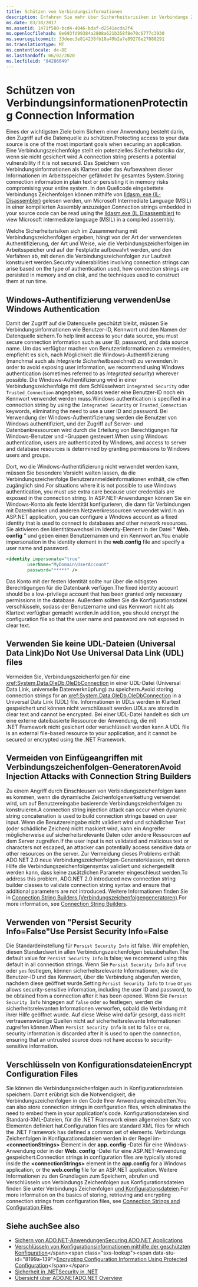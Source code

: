 ```yaml
---
title: Schützen von Verbindungsinformationen
description: Erfahren Sie mehr über Sicherheitsrisiken in Verbindungs Zeichenfolgen, die auftreten können, wenn Verbindungs Zeichenfolgen erstellt und beibehalten werden und Authentifizierungstyp.
ms.date: 03/30/2017
ms.assetid: 1471f580-bcd4-4046-bdaf-d2541ecda2f4
ms.openlocfilehash: 0e693fd99384a2808a621b358f8e70c6777c3930
ms.sourcegitcommit: 33deec3e814238fb18a49b2a7e89278e27888291
ms.translationtype: MT
ms.contentlocale: de-DE
ms.lasthandoff: 06/02/2020
ms.locfileid: "84286649"
---
```

# <a name="protecting-connection-information"></a><span data-ttu-id="8199a-103">Schützen von Verbindungsinformationen</span><span class="sxs-lookup"><span data-stu-id="8199a-103">Protecting Connection Information</span></span>
<span data-ttu-id="8199a-104">Eines der wichtigsten Ziele beim Sichern einer Anwendung besteht darin, den Zugriff auf die Datenquelle zu schützen.</span><span class="sxs-lookup"><span data-stu-id="8199a-104">Protecting access to your data source is one of the most important goals when securing an application.</span></span> <span data-ttu-id="8199a-105">Eine Verbindungszeichenfolge stellt ein potenzielles Sicherheitsrisiko dar, wenn sie nicht gesichert wird.</span><span class="sxs-lookup"><span data-stu-id="8199a-105">A connection string presents a potential vulnerability if it is not secured.</span></span> <span data-ttu-id="8199a-106">Das Speichern von Verbindungsinformationen als Klartext oder das Aufbewahren dieser Informationen im Arbeitsspeicher gefährdet Ihr gesamtes System.</span><span class="sxs-lookup"><span data-stu-id="8199a-106">Storing connection information in plain text or persisting it in memory risks compromising your entire system.</span></span> <span data-ttu-id="8199a-107">In den Quellcode eingebettete Verbindungs Zeichenfolgen können mithilfe von [Ildasm. exe (IL-Disassembler)](../../tools/ildasm-exe-il-disassembler.md) gelesen werden, um Microsoft Intermediate Language (MSIL) in einer kompilierten Assembly anzuzeigen.</span><span class="sxs-lookup"><span data-stu-id="8199a-107">Connection strings embedded in your source code can be read using the [Ildasm.exe (IL Disassembler)](../../tools/ildasm-exe-il-disassembler.md) to view Microsoft intermediate language (MSIL) in a compiled assembly.</span></span>  
  
 <span data-ttu-id="8199a-108">Welche Sicherheitsrisiken sich im Zusammenhang mit Verbindungszeichenfolgen ergeben, hängt von der Art der verwendeten Authentifizierung, der Art und Weise, wie die Verbindungszeichenfolgen im Arbeitsspeicher und auf der Festplatte aufbewahrt werden, und den Verfahren ab, mit denen die Verbindungszeichenfolgen zur Laufzeit konstruiert werden.</span><span class="sxs-lookup"><span data-stu-id="8199a-108">Security vulnerabilities involving connection strings can arise based on the type of authentication used, how connection strings are persisted in memory and on disk, and the techniques used to construct them at run time.</span></span>  
  
## <a name="use-windows-authentication"></a><span data-ttu-id="8199a-109">Windows-Authentifizierung verwenden</span><span class="sxs-lookup"><span data-stu-id="8199a-109">Use Windows Authentication</span></span>  
 <span data-ttu-id="8199a-110">Damit der Zugriff auf die Datenquelle geschützt bleibt, müssen Sie Verbindungsinformationen wie Benutzer-ID, Kennwort und den Namen der Datenquelle sichern.</span><span class="sxs-lookup"><span data-stu-id="8199a-110">To help limit access to your data source, you must secure connection information such as user ID, password, and data source name.</span></span> <span data-ttu-id="8199a-111">Um das verfügbar machen von Benutzerinformationen zu vermeiden, empfiehlt es sich, nach Möglichkeit die Windows-Authentifizierung (manchmal auch als *integrierte Sicherheit*bezeichnet) zu verwenden.</span><span class="sxs-lookup"><span data-stu-id="8199a-111">In order to avoid exposing user information, we recommend using Windows authentication (sometimes referred to as *integrated security*) wherever possible.</span></span> <span data-ttu-id="8199a-112">Die Windows-Authentifizierung wird in einer Verbindungszeichenfolge mit dem Schlüsselwort `Integrated Security` oder `Trusted_Connection` angegeben, sodass weder eine Benutzer-ID noch ein Kennwort verwendet werden muss.</span><span class="sxs-lookup"><span data-stu-id="8199a-112">Windows authentication is specified in a connection string by using the `Integrated Security` or `Trusted_Connection` keywords, eliminating the need to use a user ID and password.</span></span> <span data-ttu-id="8199a-113">Bei Verwendung der Windows-Authentifizierung werden die Benutzer von Windows authentifiziert, und der Zugriff auf Server- und Datenbankressourcen wird durch die Erteilung von Berechtigungen für Windows-Benutzer und -Gruppen gesteuert.</span><span class="sxs-lookup"><span data-stu-id="8199a-113">When using Windows authentication, users are authenticated by Windows, and access to server and database resources is determined by granting permissions to Windows users and groups.</span></span>  
  
 <span data-ttu-id="8199a-114">Dort, wo die Windows-Authentifizierung nicht verwendet werden kann, müssen Sie besondere Vorsicht walten lassen, da die Verbindungszeichenfolge Benutzeranmeldeinformationen enthält, die offen zugänglich sind.</span><span class="sxs-lookup"><span data-stu-id="8199a-114">For situations where it is not possible to use Windows authentication, you must use extra care because user credentials are exposed in the connection string.</span></span> <span data-ttu-id="8199a-115">In ASP.NET-Anwendungen können Sie ein Windows-Konto als feste Identität konfigurieren, die dann für Verbindungen mit Datenbanken und anderen Netzwerkressourcen verwendet wird.</span><span class="sxs-lookup"><span data-stu-id="8199a-115">In an ASP.NET application, you can configure a Windows account as a fixed identity that is used to connect to databases and other network resources.</span></span> <span data-ttu-id="8199a-116">Sie aktivieren den Identitätswechsel im Identity-Element in der Datei " **Web. config** " und geben einen Benutzernamen und ein Kennwort an.</span><span class="sxs-lookup"><span data-stu-id="8199a-116">You enable impersonation in the identity element in the **web.config** file and specify a user name and password.</span></span>  
  
```xml  
<identity impersonate="true"
        userName="MyDomain\UserAccount"
        password="*****" />  
```  
  
 <span data-ttu-id="8199a-117">Das Konto mit der festen Identität sollte nur über die nötigsten Berechtigungen für die Datenbank verfügen.</span><span class="sxs-lookup"><span data-stu-id="8199a-117">The fixed identity account should be a low-privilege account that has been granted only necessary permissions in the database.</span></span> <span data-ttu-id="8199a-118">Außerdem sollten Sie die Konfigurationsdatei verschlüsseln, sodass der Benutzername und das Kennwort nicht als Klartext verfügbar gemacht werden.</span><span class="sxs-lookup"><span data-stu-id="8199a-118">In addition, you should encrypt the configuration file so that the user name and password are not exposed in clear text.</span></span>  
  
## <a name="do-not-use-universal-data-link-udl-files"></a><span data-ttu-id="8199a-119">Verwenden Sie keine UDL-Dateien (Universal Data Link)</span><span class="sxs-lookup"><span data-stu-id="8199a-119">Do Not Use Universal Data Link (UDL) files</span></span>  
 <span data-ttu-id="8199a-120">Vermeiden Sie, Verbindungszeichenfolgen für eine <xref:System.Data.OleDb.OleDbConnection> in einer UDL-Datei (Universal Data Link, universelle Datenverknüpfung) zu speichern.</span><span class="sxs-lookup"><span data-stu-id="8199a-120">Avoid storing connection strings for an <xref:System.Data.OleDb.OleDbConnection> in a Universal Data Link (UDL) file.</span></span> <span data-ttu-id="8199a-121">Informationen in UDLs werden in Klartext gespeichert und können nicht verschlüsselt werden.</span><span class="sxs-lookup"><span data-stu-id="8199a-121">UDLs are stored in clear text and cannot be encrypted.</span></span> <span data-ttu-id="8199a-122">Bei einer UDL-Datei handelt es sich um eine externe dateibasierte Ressource der Anwendung, die mit .NET Framework nicht gesichert oder verschlüsselt werden kann.</span><span class="sxs-lookup"><span data-stu-id="8199a-122">A UDL file is an external file-based resource to your application, and it cannot be secured or encrypted using the .NET Framework.</span></span>  
  
## <a name="avoid-injection-attacks-with-connection-string-builders"></a><span data-ttu-id="8199a-123">Vermeiden von Einfügeangriffen mit Verbindungszeichenfolgen-Generatoren</span><span class="sxs-lookup"><span data-stu-id="8199a-123">Avoid Injection Attacks with Connection String Builders</span></span>  
 <span data-ttu-id="8199a-124">Zu einem Angriff durch Einschleusen von Verbindungszeichenfolgen kann es kommen, wenn die dynamische Zeichenfolgenverkettung verwendet wird, um auf Benutzereingabe basierende Verbindungszeichenfolgen zu konstruieren.</span><span class="sxs-lookup"><span data-stu-id="8199a-124">A connection string injection attack can occur when dynamic string concatenation is used to build connection strings based on user input.</span></span> <span data-ttu-id="8199a-125">Wenn die Benutzereingabe nicht validiert wird und schädlicher Text (oder schädliche Zeichen) nicht maskiert wird, kann ein Angreifer möglicherweise auf sicherheitsrelevante Daten oder andere Ressourcen auf dem Server zugreifen.</span><span class="sxs-lookup"><span data-stu-id="8199a-125">If the user input is not validated and malicious text or characters not escaped, an attacker can potentially access sensitive data or other resources on the server.</span></span> <span data-ttu-id="8199a-126">Zur Vermeidung dieses Problems enthält ADO.NET 2.0 neue Verbindungszeichenfolgen-Generatorklassen, mit deren Hilfe die Verbindungszeichenfolgensyntax validiert und sichergestellt werden kann, dass keine zusätzlichen Parameter eingeschleust werden.</span><span class="sxs-lookup"><span data-stu-id="8199a-126">To address this problem, ADO.NET 2.0 introduced new connection string builder classes to validate connection string syntax and ensure that additional parameters are not introduced.</span></span> <span data-ttu-id="8199a-127">Weitere Informationen finden Sie in [Connection String Builders (Verbindungszeichenfolgengeneratoren)](connection-string-builders.md).</span><span class="sxs-lookup"><span data-stu-id="8199a-127">For more information, see [Connection String Builders](connection-string-builders.md).</span></span>  
  
## <a name="use-persist-security-infofalse"></a><span data-ttu-id="8199a-128">Verwenden von "Persist Security Info=False"</span><span class="sxs-lookup"><span data-stu-id="8199a-128">Use Persist Security Info=False</span></span>  
 <span data-ttu-id="8199a-129">Die Standardeinstellung für `Persist Security Info` ist false. Wir empfehlen, diesen Standardwert in allen Verbindungszeichenfolgen beizubehalten.</span><span class="sxs-lookup"><span data-stu-id="8199a-129">The default value for `Persist Security Info` is false; we recommend using this default in all connection strings.</span></span> <span data-ttu-id="8199a-130">Wenn Sie `Persist Security Info` auf `true` oder `yes` festlegen, können sicherheitsrelevante Informationen, wie die Benutzer-ID und das Kennwort, über die Verbindung abgerufen werden, nachdem diese geöffnet wurde.</span><span class="sxs-lookup"><span data-stu-id="8199a-130">Setting `Persist Security Info` to `true` or `yes` allows security-sensitive information, including the user ID and password, to be obtained from a connection after it has been opened.</span></span> <span data-ttu-id="8199a-131">Wenn Sie `Persist Security Info` hingegen auf `false` oder `no` festlegen, werden die sicherheitsrelevanten Informationen verworfen, sobald die Verbindung mit ihrer Hilfe geöffnet wurde. Auf diese Weise wird dafür gesorgt, dass nicht vertrauenswürdige Quellen nicht auf sicherheitsrelevante Informationen zugreifen können.</span><span class="sxs-lookup"><span data-stu-id="8199a-131">When `Persist Security Info` is set to `false` or `no`, security information is discarded after it is used to open the connection, ensuring that an untrusted source does not have access to security-sensitive information.</span></span>  
  
## <a name="encrypt-configuration-files"></a><span data-ttu-id="8199a-132">Verschlüsseln von Konfigurationsdateien</span><span class="sxs-lookup"><span data-stu-id="8199a-132">Encrypt Configuration Files</span></span>  
 <span data-ttu-id="8199a-133">Sie können die Verbindungszeichenfolgen auch in Konfigurationsdateien speichern. Damit erübrigt sich die Notwendigkeit, die Verbindungszeichenfolgen in den Code Ihrer Anwendung einzubetten.</span><span class="sxs-lookup"><span data-stu-id="8199a-133">You can also store connection strings in configuration files, which eliminates the need to embed them in your application's code.</span></span> <span data-ttu-id="8199a-134">Konfigurationsdateien sind Standard-XML-Dateien, für die .NET Framework einen allgemeinen Satz von Elementen definiert hat.</span><span class="sxs-lookup"><span data-stu-id="8199a-134">Configuration files are standard XML files for which the .NET Framework has defined a common set of elements.</span></span> <span data-ttu-id="8199a-135">Verbindungs Zeichenfolgen in Konfigurationsdateien werden in der Regel im- **\<connectionStrings>** Element in der **app. config** -Datei für eine Windows-Anwendung oder in der **Web. config** -Datei für eine ASP.NET-Anwendung gespeichert.</span><span class="sxs-lookup"><span data-stu-id="8199a-135">Connection strings in configuration files are typically stored inside the **\<connectionStrings>** element in the **app.config** for a Windows application, or the **web.config** file for an ASP.NET application.</span></span> <span data-ttu-id="8199a-136">Weitere Informationen zu den Grundlagen zum Speichern, abrufen und Verschlüsseln von Verbindungs Zeichenfolgen aus Konfigurationsdateien finden Sie unter Verbindungs Zeichenfolgen [und Konfigurationsdateien](connection-strings-and-configuration-files.md).</span><span class="sxs-lookup"><span data-stu-id="8199a-136">For more information on the basics of storing, retrieving and encrypting connection strings from configuration files, see [Connection Strings and Configuration Files](connection-strings-and-configuration-files.md).</span></span>  
  
## <a name="see-also"></a><span data-ttu-id="8199a-137">Siehe auch</span><span class="sxs-lookup"><span data-stu-id="8199a-137">See also</span></span>

- [<span data-ttu-id="8199a-138">Sichern von ADO.NET-Anwendungen</span><span class="sxs-lookup"><span data-stu-id="8199a-138">Securing ADO.NET Applications</span></span>](securing-ado-net-applications.md)
- <span data-ttu-id="8199a-139">[Verschlüsseln von Konfigurationsinformationen mithilfe der geschützten Konfiguration](https://docs.microsoft.com/previous-versions/aspnet/53tyfkaw(v=vs.100))</span><span class="sxs-lookup"><span data-stu-id="8199a-139">[Encrypting Configuration Information Using Protected Configuration](https://docs.microsoft.com/previous-versions/aspnet/53tyfkaw(v=vs.100))</span></span>
- [<span data-ttu-id="8199a-140">Sicherheit in .NET</span><span class="sxs-lookup"><span data-stu-id="8199a-140">Security in .NET</span></span>](../../../standard/security/index.md)
- [<span data-ttu-id="8199a-141">Übersicht über ADO.NET</span><span class="sxs-lookup"><span data-stu-id="8199a-141">ADO.NET Overview</span></span>](ado-net-overview.md)
